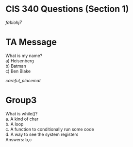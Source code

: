 # CIS 340 Questions (Section 1)
*fabiohj7*
# TA Message
What is my name?  
a) Heisenberg  
b) Batman  
c) Ben Blake  

*careful_placemat*
# Group3
What is while()?  
a. A kind of char  
b. A loop  
c. A function to conditionally run some code  
d. A way to see the system registers  
Answers: b,c  

